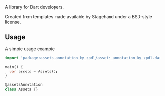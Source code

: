 A library for Dart developers.

Created from templates made available by Stagehand under a BSD-style
[license](https://github.com/zpdL-Studio/flutter_boilerplate_by_zpdl/blob/main/assets_annotation_by_zpdl/LICENSE).

## Usage

A simple usage example:

```dart
import 'package:assets_annotation_by_zpdl/assets_annotation_by_zpdl.dart';

main() {
  var assets = Assets();
}

@assetsAnnotation
class Assets {}
```